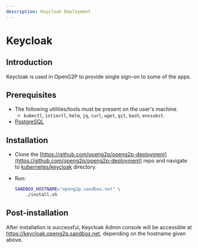 ```yaml
---
description: Keycloak Deployment
---
```


# Keycloak

## Introduction

Keycloak is used in OpenG2P to provide single sign-on to some of the apps.

## Prerequisites

* The following utilities/tools must be present on the user's machine.
  * `kubectl`, `istioctl`, `helm`, `jq`, `curl`, `wget`, `git`, `bash`, `envsubst`.
* [PostgreSQL](postgresql.md)

## Installation

* Clone the [https://github.com/openg2p/openg2p-deployment](https://github.com/openg2p/openg2p-deployment) repo and navigate to [kubernetes/keycloak](https://github.com/OpenG2P/openg2p-deployment/tree/main/kubernetes/keycloak) directory.
*   Run:

    ```bash
    SANDBOX_HOSTNAME="openg2p.sandbox.net" \
        ./install.sh
    ```

## Post-installation

After installation is successful, Keycloak Admin console will be accessible at https://keycloak.openg2p.sandbox.net, depending on the hostname given above.
